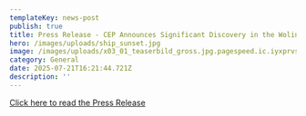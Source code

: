 ```yaml
---
templateKey: news-post
publish: true
title: Press Release - CEP Announces Significant Discovery in the Wolin License Block
hero: /images/uploads/ship_sunset.jpg
image: /images/uploads/x03_01_teaserbild_gross.jpg.pagespeed.ic.iyxprvscnk.jpg
category: General
date: 2025-07-21T16:21:44.721Z
description: ''
---
```

[Click here to read the Press Release](https://www.cepetro.com/images/uploads/cep-discovery-press-inf-july-2025.pdf)
